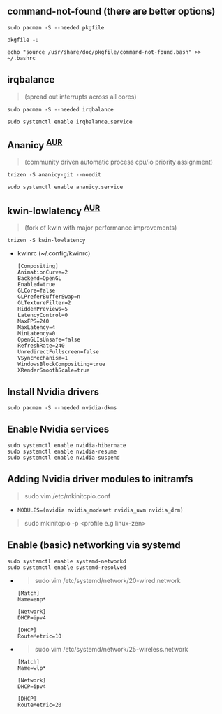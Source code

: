 ## command-not-found (there are better options)
```
sudo pacman -S --needed pkgfile

pkgfile -u

echo "source /usr/share/doc/pkgfile/command-not-found.bash" >> ~/.bashrc
```
## irqbalance 
>(spread out interrupts across all cores)
```
sudo pacman -S --needed irqbalance

sudo systemctl enable irqbalance.service
```

## Ananicy <sup>[AUR](https://aur.archlinux.org/packages/ananicy-git/)</sup>
>(community driven automatic process cpu/io priority assignment)
```
trizen -S ananicy-git --noedit

sudo systemctl enable ananicy.service
```

## kwin-lowlatency <sup>[AUR](https://aur.archlinux.org/packages/kwin-lowlatency/)</sup>
>(fork of kwin with major performance improvements)
```
trizen -S kwin-lowlatency
```
- kwinrc (~/.config/kwinrc)
    ```
    [Compositing]
    AnimationCurve=2
    Backend=OpenGL
    Enabled=true
    GLCore=false
    GLPreferBufferSwap=n
    GLTextureFilter=2
    HiddenPreviews=5
    LatencyControl=0
    MaxFPS=240
    MaxLatency=4
    MinLatency=0
    OpenGLIsUnsafe=false
    RefreshRate=240
    UnredirectFullscreen=false
    VSyncMechanism=1
    WindowsBlockCompositing=true
    XRenderSmoothScale=true
    ```
## Install Nvidia drivers
```
sudo pacman -S --needed nvidia-dkms 
```
## Enable Nvidia services
```
sudo systemctl enable nvidia-hibernate
sudo systemctl enable nvidia-resume
sudo systemctl enable nvidia-suspend
```
## Adding Nvidia driver modules to initramfs
> sudo vim /etc/mkinitcpio.conf
-   ```
    MODULES=(nvidia nvidia_modeset nvidia_uvm nvidia_drm)
    ```
> sudo mkinitcpio -p \<profile e.g linux-zen>
## Enable (basic) networking via systemd 
```
sudo systemctl enable systemd-networkd
sudo systemctl enable systemd-resolved
```
- > sudo vim /etc/systemd/network/20-wired.network
    ```
    [Match]
    Name=enp*

    [Network]
    DHCP=ipv4

    [DHCP]
    RouteMetric=10
    ```
- > sudo vim /etc/systemd/network/25-wireless.network
    ```
    [Match]
    Name=wlp*

    [Network]
    DHCP=ipv4

    [DHCP]
    RouteMetric=20
    ```